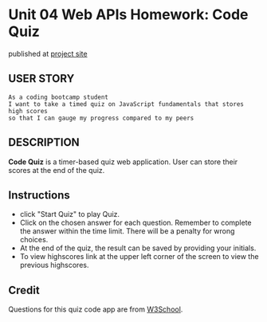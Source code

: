 # Unit 04 Web APIs Homework: Code Quiz

published at [project site](https://cynwong.github.io/assignments/assignment4/index.html)

## USER STORY

    As a coding bootcamp student
    I want to take a timed quiz on JavaScript fundamentals that stores high scores
    so that I can gauge my progress compared to my peers

## DESCRIPTION

**Code Quiz** is a timer-based quiz web application. User can store their scores at the end of the quiz.

## Instructions

* click "Start Quiz" to play Quiz.
* Click on the chosen answer for each question. Remember to complete the answer within the time limit. There will be a penalty for wrong choices.
* At the end of the quiz, the result can be saved by providing your initials.
* To view highscores link at the upper left corner of the screen to view the previous highscores.

## Credit

Questions for this quiz code app are from
[W3School](https://www.w3schools.com/quiztest/default.asp).
